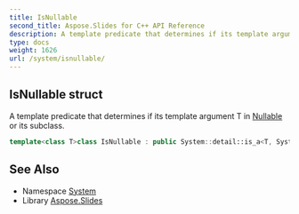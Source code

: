 ```yaml
---
title: IsNullable
second_title: Aspose.Slides for C++ API Reference
description: A template predicate that determines if its template argument T in Nullable or its subclass.
type: docs
weight: 1626
url: /system/isnullable/
---
```

## IsNullable struct


A template predicate that determines if its template argument T in [Nullable](../nullable/) or its subclass.

```cpp
template<class T>class IsNullable : public System::detail::is_a<T, System::Nullable>
```

## See Also

* Namespace [System](../)
* Library [Aspose.Slides](../../)